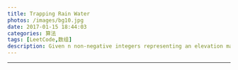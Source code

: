 ```yaml
---
title: Trapping Rain Water
photos: /images/bg10.jpg
date: 2017-01-15 18:44:03
categories: 算法
tags: [LeetCode,数组]
description: Given n non-negative integers representing an elevation map where the width of each bar is 1, compute how much water it is able to trap aer raining. For example, Given [0,1,0,2,1,0,1,3,2,1,2,1], return 6.
---
```


---